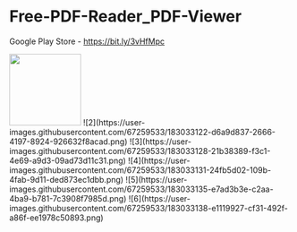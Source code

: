 # Free-PDF-Reader_PDF-Viewer

Google Play Store - https://bit.ly/3vHfMpc


<img src="https://user-images.githubusercontent.com/67259533/183033105-97e69141-c7df-4452-865c-329ce073fed5.png" width="128"/>
![2](https://user-images.githubusercontent.com/67259533/183033122-d6a9d837-2666-4197-8924-926632f8acad.png)
![3](https://user-images.githubusercontent.com/67259533/183033128-21b38389-f3c1-4e69-a9d3-09ad73d11c31.png)
![4](https://user-images.githubusercontent.com/67259533/183033131-24fb5d02-109b-4fab-9d11-ded873ec1dbb.png)
![5](https://user-images.githubusercontent.com/67259533/183033135-e7ad3b3e-c2aa-4ba9-b781-7c3908f7985d.png)
![6](https://user-images.githubusercontent.com/67259533/183033138-e1119927-cf31-492f-a86f-ee1978c50893.png)
